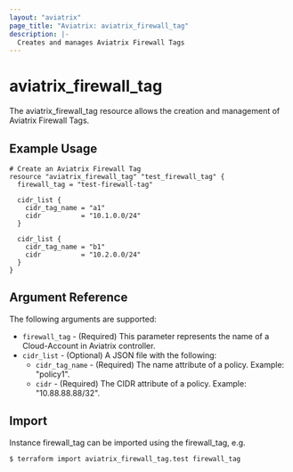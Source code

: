 ```yaml
---
layout: "aviatrix"
page_title: "Aviatrix: aviatrix_firewall_tag"
description: |-
  Creates and manages Aviatrix Firewall Tags
---
```


# aviatrix_firewall_tag

The aviatrix_firewall_tag resource allows the creation and management of Aviatrix Firewall Tags.

## Example Usage

```hcl
# Create an Aviatrix Firewall Tag
resource "aviatrix_firewall_tag" "test_firewall_tag" {
  firewall_tag = "test-firewall-tag"
  
  cidr_list {
    cidr_tag_name = "a1"
    cidr          = "10.1.0.0/24"
  }
  
  cidr_list {
    cidr_tag_name = "b1"
    cidr          = "10.2.0.0/24"
  }
}
```

## Argument Reference

The following arguments are supported:

* `firewall_tag` - (Required) This parameter represents the name of a Cloud-Account in Aviatrix controller.
* `cidr_list` - (Optional) A JSON file with the following:
  * `cidr_tag_name` - (Required) The name attribute of a policy. Example: "policy1".
  * `cidr` - (Required) The CIDR attribute of a policy. Example: "10.88.88.88/32".

## Import

Instance firewall_tag can be imported using the firewall_tag, e.g.

```
$ terraform import aviatrix_firewall_tag.test firewall_tag
```